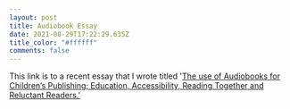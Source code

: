 ```yaml
---
layout: post
title: Audiobook Essay
date: 2021-08-29T17:22:29.635Z
title_color: "#ffffff"
comments: false
---
```

This link is to a recent essay that I wrote titled '[The use of Audiobooks for Children’s Publishing; Education, Accessibility, Reading Together and Reluctant Readers.'](https://drive.google.com/file/d/1pE1Xla9q6JOBm4AoDjskU8ZHmorXl7o7/view?usp=sharing)

[](https://drive.google.com/file/d/1pE1Xla9q6JOBm4AoDjskU8ZHmorXl7o7/view?usp=sharing)